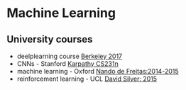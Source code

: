 
# Machine Learning
## University courses
   - deelplearning course [Berkeley 2017](http://rll.berkeley.edu/deeprlcourse/)
   - CNNs - Stanford [Karpathy CS231n](http://cs231n.github.io/)
   - machine learning - Oxford [Nando de Freitas:2014-2015](https://www.cs.ox.ac.uk/people/nando.defreitas/machinelearning/)
   - reinforcement learning - UCL [David Silver: 2015](http://www0.cs.ucl.ac.uk/staff/D.Silver/web/Teaching.html)
   
